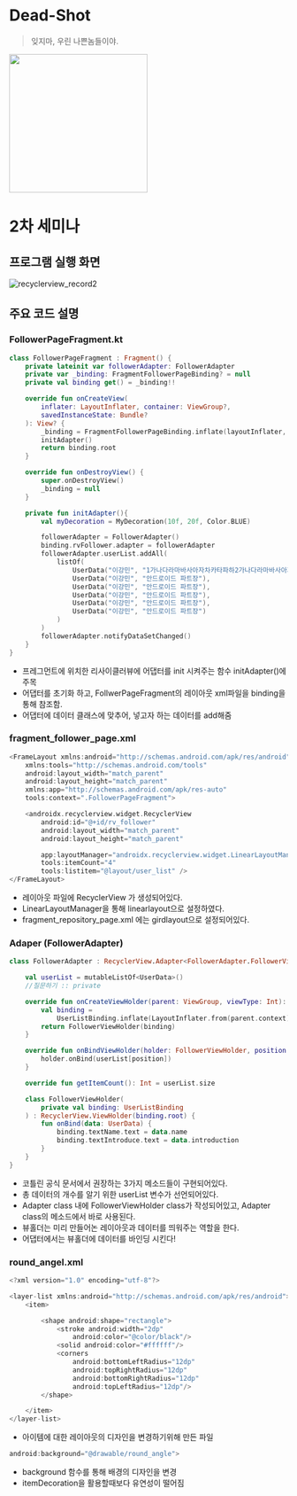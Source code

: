 # Dead-Shot

> 잊지마, 우린 나쁜놈들이야.

<img src="https://user-images.githubusercontent.com/33388801/161442839-c1bdc8da-0c91-4ee5-9c45-22b953b53136.png" width=250/>

# 2차 세미나

## 프로그램 실행 화면

![recyclerview_record2](https://user-images.githubusercontent.com/48896148/164514023-560962bd-31c2-43ab-9f71-6439885f7617.gif)

## 주요 코드 설명

### FollowerPageFragment.kt
``` kotlin
class FollowerPageFragment : Fragment() {
    private lateinit var followerAdapter: FollowerAdapter
    private var _binding: FragmentFollowerPageBinding? = null
    private val binding get() = _binding!!

    override fun onCreateView(
        inflater: LayoutInflater, container: ViewGroup?,
        savedInstanceState: Bundle?
    ): View? {
        _binding = FragmentFollowerPageBinding.inflate(layoutInflater, container, false)
        initAdapter()
        return binding.root
    }

    override fun onDestroyView() {
        super.onDestroyView()
        _binding = null
    }

    private fun initAdapter(){
        val myDecoration = MyDecoration(10f, 20f, Color.BLUE)

        followerAdapter = FollowerAdapter()
        binding.rvFollower.adapter = followerAdapter
        followerAdapter.userList.addAll(
            listOf(
                UserData("이강민", "1가나다라마바사아자차카타파하2가나다라마바사아자차카타파하3가나다라마바사아자차카타파하4가나다라마바사아자차카타파하5가나다라마바사아자차카타파하6"),
                UserData("이강민", "안드로이드 파트장"),
                UserData("이강민", "안드로이드 파트장"),
                UserData("이강민", "안드로이드 파트장"),
                UserData("이강민", "안드로이드 파트장"),
                UserData("이강민", "안드로이드 파트장")
            )
        )
        followerAdapter.notifyDataSetChanged()
    }
}
````
* 프레그먼트에 위치한 리사이클러뷰에 어댑터를 init 시켜주는 함수 initAdapter()에 주목
* 어댑터를 초기화 하고, FollwerPageFragment의 레이아웃 xml파일을 binding을 통해 참조함.
* 어댑터에 데이터 클래스에 맞추어, 넣고자 하는 데이터를 add해줌

### fragment_follower_page.xml
``` kotlin
<FrameLayout xmlns:android="http://schemas.android.com/apk/res/android"
    xmlns:tools="http://schemas.android.com/tools"
    android:layout_width="match_parent"
    android:layout_height="match_parent"
    xmlns:app="http://schemas.android.com/apk/res-auto"
    tools:context=".FollowerPageFragment">

    <androidx.recyclerview.widget.RecyclerView
        android:id="@+id/rv_follower"
        android:layout_width="match_parent"
        android:layout_height="match_parent"

        app:layoutManager="androidx.recyclerview.widget.LinearLayoutManager"
        tools:itemCount="4"
        tools:listitem="@layout/user_list" />
</FrameLayout>
```
* 레이아웃 파일에 RecyclerView 가 생성되어있다.
* LinearLayoutManager을 통해 linearlayout으로 설정하였다.
* fragment_repository_page.xml 에는 girdlayout으로 설정되어있다.

### Adaper (FollowerAdapter)
``` kotlin
class FollowerAdapter : RecyclerView.Adapter<FollowerAdapter.FollowerViewHolder>() {

    val userList = mutableListOf<UserData>()
    //질문하기 :: private

    override fun onCreateViewHolder(parent: ViewGroup, viewType: Int): FollowerViewHolder {
        val binding =
            UserListBinding.inflate(LayoutInflater.from(parent.context), parent, false)
        return FollowerViewHolder(binding)
    }

    override fun onBindViewHolder(holder: FollowerViewHolder, position: Int) {
        holder.onBind(userList[position])
    }

    override fun getItemCount(): Int = userList.size

    class FollowerViewHolder(
        private val binding: UserListBinding
    ) : RecyclerView.ViewHolder(binding.root) {
        fun onBind(data: UserData) {
            binding.textName.text = data.name
            binding.textIntroduce.text = data.introduction
        }
    }
}
```
* 코틀린 공식 문서에서 권장하는 3가지 메소드들이 구현되어있다.
* 총 데이터의 개수를 알기 위한 userList 변수가 선언되어있다.
* Adapter class 내에 FollowerViewHolder class가 작성되어있고, Adapter class의 메소드에서 바로 사용된다.
* 뷰홀더는 미리 만들어논 레이아웃과 데이터를 띄워주는 역할을 한다.
* 어댑터에서는 뷰홀더에 데이터를 바인딩 시킨다!

### round_angel.xml
```kotlin
<?xml version="1.0" encoding="utf-8"?>

<layer-list xmlns:android="http://schemas.android.com/apk/res/android">
    <item>

        <shape android:shape="rectangle">
            <stroke android:width="2dp"
                android:color="@color/black"/>
            <solid android:color="#ffffff"/>
            <corners
                android:bottomLeftRadius="12dp"
                android:topRightRadius="12dp"
                android:bottomRightRadius="12dp"
                android:topLeftRadius="12dp"/>
        </shape>

    </item>
</layer-list>
```
* 아이템에 대한 레이아웃의 디자인을 변경하기위해 만든 파일
``` kotlin
android:background="@drawable/round_angle">
```
* background 함수를 통해 배경의 디자인을 변경
* itemDecoration을 활용할때보다 유연성이 떨어짐

